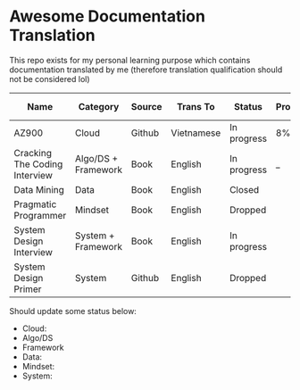 # Awesome Documentation Translation

This repo exists for my personal learning purpose which contains documentation translated by me (therefore translation qualification should not be considered lol)

| Name                          | Category            | Source | Trans To   | Status      | Progress | Go To |
| ----------------------------- | ------------------- | ------ | ---------- | ----------- | -------- | ----- |
| AZ900                         | Cloud               | Github | Vietnamese | In progress | 8%       |       |
| Cracking The Coding Interview | Algo/DS + Framework | Book   | English    | In progress | _        |       |
| Data Mining                   | Data                | Book   | English    | Closed      |          |       |
| Pragmatic Programmer          | Mindset             | Book   | English    | Dropped     |          |       |
| System Design Interview       | System + Framework  | Book   | English    | In progress |          |       |
| System Design Primer          | System              | Github | English    | Dropped     |          |       |

Should update some status below:
- Cloud:
- Algo/DS
- Framework
- Data:
- Mindset:
- System:
